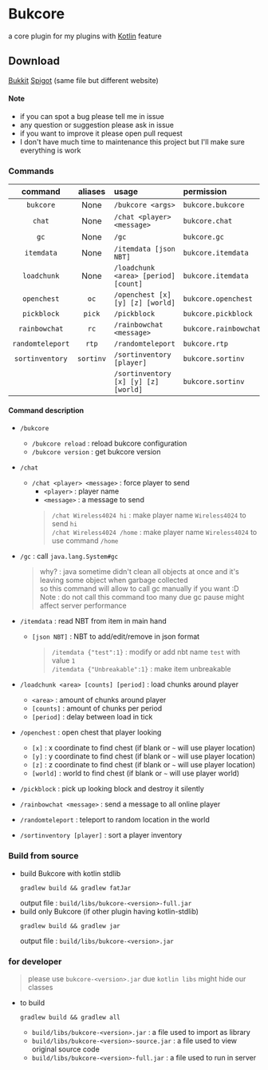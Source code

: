 Bukcore
===========
a core plugin for my plugins with [Kotlin](https://kotlinlang.org) feature

## Download 
[Bukkit](https://dev.bukkit.org/projects/bukcore) [Spigot](https://www.spigotmc.org/resources/bukcore.84075/) (same file but different website)

#### Note
+ if you can spot a bug please tell me in issue
+ any question or suggestion please ask in issue
+ if you want to improve it please open pull request
+ I don't have much time to maintenance this project but I'll make sure everything is work

### Commands
| command | aliases | usage  | permission |
|:-------:|:-------:|:-------|:-----------|
|`bukcore`| None    | `/bukcore <args>` |`bukcore.bukcore`
|`chat`   | None    | `/chat <player> <message>` |`bukcore.chat`
|`gc`     | None    | `/gc`             |`bukcore.gc`
|`itemdata`| None   | `/itemdata [json NBT]`     |`bukcore.itemdata`
|`loadchunk`| None  | `/loadchunk <area> [period] [count]`     |`bukcore.itemdata`
|`openchest`| `oc`  | `/openchest [x] [y] [z] [world]`  | `bukcore.openchest`
|`pickblock`| `pick`| `/pickblock`                      | `bukcore.pickblock`
|`rainbowchat`| `rc`| `/rainbowchat <message>`          | `bukcore.rainbowchat`
|`randomteleport`| `rtp`| `/randomteleport`             | `bukcore.rtp`
|`sortinventory` |`sortinv`| `/sortinventory [player]`  | `bukcore.sortinv`
| | | `/sortinventory [x] [y] [z] [world]`      | `bukcore.sortinv`

#### Command description
+ `/bukcore`
    - `/bukcore reload` : reload bukcore configuration
    - `/bukcore version` : get bukcore version
+ `/chat`
    - `/chat <player> <message>` \: force player to send 
        * `<player>` \: player name
        * `<message>` \: a message to send
        > `/chat Wireless4024 hi` \: make player name `Wireless4024` to send `hi`  
        `/chat Wireless4024 /home` \: make player name `Wireless4024` to use command `/home`
+ `/gc` \: call `java.lang.System#gc`
    > why? \: java sometime didn't clean all objects at once 
      and it's leaving some object when garbage collected  
      so this command will allow to call gc manually if you want :D  
      Note \: do not call this command too many due gc pause might affect server performance
+ `/itemdata` \: read NBT from item in main hand
    - `[json NBT]` \: NBT to add/edit/remove in json format
        > `/itemdata {"test":1}` \: modify or add nbt name `test` with value `1`  
        > `/itemdata {"Unbreakable":1}` \: make item unbreakable

+ `/loadchunk <area> [counts] [period]` \: load chunks around player  
    - `<area>` \: amount of chunks around player
    - `[counts]` \: amount of chunks per period
    - `[period]` \: delay between load in tick
    
+ `/openchest` \: open chest that player looking
    - `[x]` \: x coordinate to find chest (if blank or `~` will use player location)
    - `[y]` \: y coordinate to find chest (if blank or `~` will use player location)
    - `[z]` \: z coordinate to find chest (if blank or `~` will use player location)
    - `[world]` \: world to find chest (if blank or `~` will use player world)

+ `/pickblock` \: pick up looking block and destroy it silently
+ `/rainbowchat <message>` \: send a message to all online player
+ `/randomteleport` \: teleport to random location in the world
+ `/sortinventory [player]` \: sort a player inventory 

### Build from source
+ build Bukcore with kotlin stdlib
    ```shell script
    gradlew build && gradlew fatJar
    ```
    output file : `build/libs/bukcore-<version>-full.jar`
+ build only Bukcore (if other plugin having kotlin-stdlib)
    ```shell script
    gradlew build && gradlew jar
    ```
    output file : `build/libs/bukcore-<version>.jar`
    
### for developer 
   > please use `bukcore-<version>.jar` due `kotlin libs` might hide our classes  
+ to build
    ```shell script
    gradlew build && gradlew all
    ```
    - `build/libs/bukcore-<version>.jar` : a file used to import as library
    - `build/libs/bukcore-<version>-source.jar` : a file used to view original source code
    - `build/libs/bukcore-<version>-full.jar` : a file used to run in server
    
